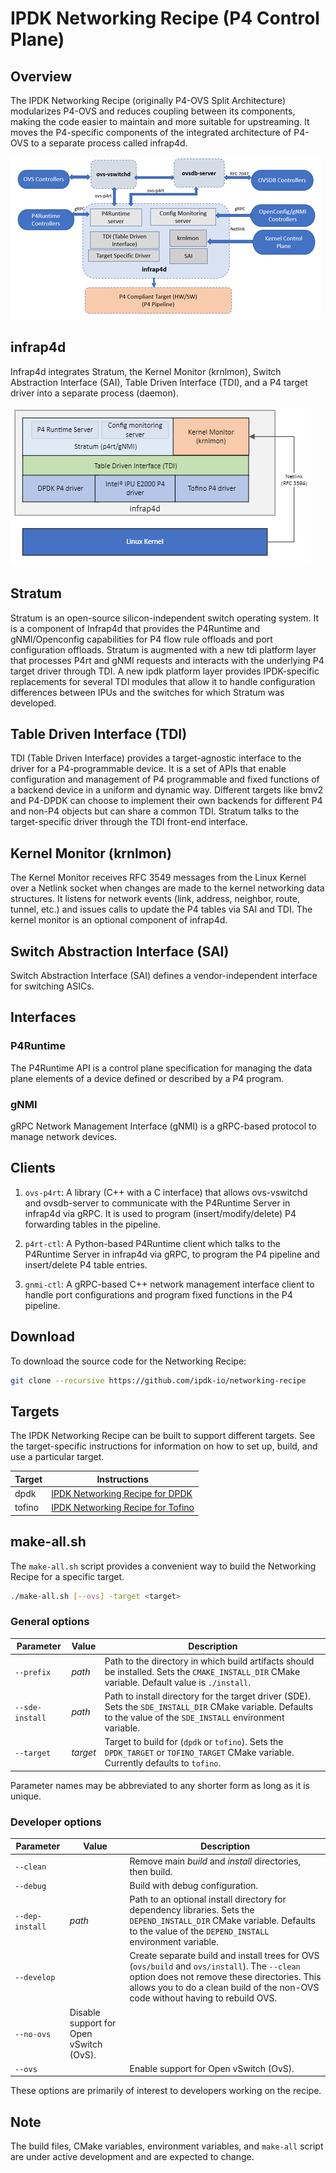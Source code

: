 # IPDK Networking Recipe (P4 Control Plane)

## Overview

The IPDK Networking Recipe (originally P4-OVS Split Architecture)
modularizes P4-OVS and reduces coupling between its components, making the
code easier to maintain and more suitable for upstreaming. It moves the
P4-specific components of the integrated architecture of P4-OVS to a separate
process called infrap4d.

![Networking Recipe Architecture](docs/images/networking-recipe-architecture.png)

## infrap4d

Infrap4d integrates Stratum, the Kernel Monitor (krnlmon), Switch Abstraction
Interface (SAI), Table Driven Interface (TDI), and a P4 target driver into a
separate process (daemon).

![Infrap4d Architecture](docs/images/infrap4d-architecture.png)

## Stratum

Stratum is an open-source silicon-independent switch operating system.
It is a component of Infrap4d that provides the P4Runtime and gNMI/Openconfig
capabilities for P4 flow rule offloads and port configuration offloads.
Stratum is augmented with a new tdi platform layer that processes P4rt and
gNMI requests and interacts with the underlying P4 target driver through TDI.
A new ipdk platform layer provides IPDK-specific replacements for several
TDI modules that allow it to handle configuration differences between IPUs
and the switches for which Stratum was developed.

## Table Driven Interface (TDI)

TDI (Table Driven Interface) provides a target-agnostic interface to the
driver for a P4-programmable device. It is a set of APIs that enable
configuration and management of P4 programmable and fixed functions of a
backend device in a uniform and dynamic way. Different targets like bmv2
and P4-DPDK can choose to implement their own backends for different P4
and non-P4 objects but can share a common TDI. Stratum talks to the
target-specific driver through the TDI front-end interface.

## Kernel Monitor (krnlmon)

The Kernel Monitor receives RFC 3549 messages from the Linux Kernel over a
Netlink socket when changes are made to the kernel networking data structures.
It listens for network events (link, address, neighbor, route, tunnel, etc.)
and issues calls to update the P4 tables via SAI and TDI. The kernel monitor
is an optional component of infrap4d.

## Switch Abstraction Interface (SAI)

Switch Abstraction Interface (SAI) defines a vendor-independent interface
for switching ASICs.

## Interfaces

### P4Runtime

The P4Runtime API is a control plane specification for managing the
data plane elements of a device defined or described by a P4 program.

### gNMI

gRPC Network Management Interface (gNMI) is a gRPC-based protocol to manage
network devices.

## Clients

1. `ovs-p4rt`: A library (C++ with a C interface) that allows ovs-vswitchd
   and ovsdb-server to communicate with the P4Runtime Server in infrap4d
   via gRPC. It is used to program (insert/modify/delete) P4 forwarding
   tables in the pipeline.

2. `p4rt-ctl`: A Python-based P4Runtime client which talks to the P4Runtime
   Server in infrap4d via gRPC, to program the P4 pipeline and insert/delete
   P4 table entries.

3. `gnmi-ctl`: A gRPC-based C++ network management interface client to handle
   port configurations and program fixed functions in the P4 pipeline.

## Download

To download the source code for the Networking Recipe:

```bash
git clone --recursive https://github.com/ipdk-io/networking-recipe
```

## Targets

The IPDK Networking Recipe can be built to support different targets.
See the target-specific instructions for information on how to set up,
build, and use a particular target.

| Target | Instructions |
| ------ | ------------ |
| dpdk   | [IPDK Networking Recipe for DPDK](https://github.com/ipdk-io/networking-recipe/blob/main/docs/ipdk-dpdk.md) |
| tofino | [IPDK Networking Recipe for Tofino](https://github.com/ipdk-io/networking-recipe/blob/main/docs/ipdk-tofino.md) |

## make-all.sh

The `make-all.sh` script provides a convenient way to build the
Networking Recipe for a specific target.

```bash
./make-all.sh [--ovs] -target <target>
```

### General options

| Parameter | Value | Description |
| --------- | ----- | ----------- |
| `--prefix` |  _path_ | Path to the directory in which build artifacts should be installed. Sets the  `CMAKE_INSTALL_DIR` CMake variable. Default value is `./install`. |
| `--sde-install` | _path_ | Path to install directory for the target driver (SDE). Sets the `SDE_INSTALL_DIR` CMake variable. Defaults to the value of the `SDE_INSTALL` environment variable. |
| `--target` | _target_ | Target to build for (`dpdk` or `tofino`). Sets the `DPDK_TARGET` or `TOFINO_TARGET` CMake variable. Currently defaults to `tofino`. |

Parameter names may be abbreviated to any shorter form as long as it is unique.

### Developer options

| Parameter | Value | Description |
| --------- | ----- | ----------- |
| `--clean` | | Remove main _build_ and _install_ directories, then build. |
| `--debug` | | Build with debug configuration. |
| `--dep-install` | _path_ | Path to an optional install directory for dependency libraries. Sets the `DEPEND_INSTALL_DIR` CMake variable. Defaults to the value of the `DEPEND_INSTALL` environment variable. |
| `--develop` | | Create separate build and install trees for OVS (`ovs/build` and `ovs/install`). The `--clean` option does not remove these directories. This allows you to do a clean build of the non-OVS code without having to rebuild OVS. |
| `--no-ovs` | Disable support for Open vSwitch (OvS). |
| `--ovs` | | Enable support for Open vSwitch (OvS). |

These options are primarily of interest to developers working on the recipe.

## Note

The build files, CMake variables, environment variables, and `make-all`
script are under active development and are expected to change.
